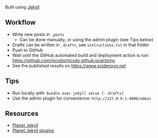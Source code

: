 Built using [Jekyll](https://jekyllrb.com/)

## Workflow

- Write new posts in `_posts`
  - Can be done manually, or using the admin plugin (see Tips below)
- Drafts can be written in `_drafts`, see `instructions.txt` in that folder
- Push to GitHub
- Wait until the GitHub automated build and deployment action is run:
https://github.com/nicodv/nicodv.github.io/actions
- See the published results on https://www.scidenovo.net

## Tips
- Run locally with: `bundle exec jekyll serve [--drafts]`
- Use the admin plugin for convenience: `http://127.0.0.1:4000/admin`

## Resources
- [Planet Jekyll](https://planetjekyll.github.io/)
- [Planet Jekyll plugins](https://planetjekyll.github.io/plugins/top)
